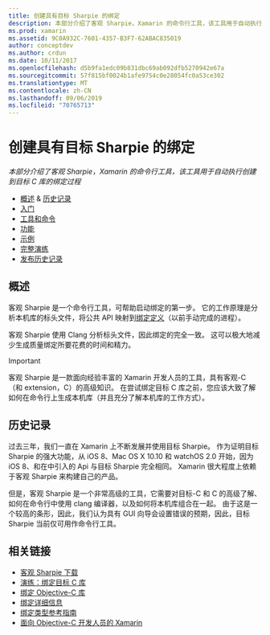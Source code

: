 ```yaml
---
title: 创建具有目标 Sharpie 的绑定
description: 本部分介绍了客观 Sharpie，Xamarin 的命令行工具，该工具用于自动执行创建到目标 C 库的绑定过程
ms.prod: xamarin
ms.assetid: 9C0A932C-7601-4357-B3F7-62ABAC835019
author: conceptdev
ms.author: crdun
ms.date: 10/11/2017
ms.openlocfilehash: d5b9fa1edc09b831dbc69ab092dfb5270942e67a
ms.sourcegitcommit: 57f815bf0024b1afe9754c0e28054fc0a53ce302
ms.translationtype: MT
ms.contentlocale: zh-CN
ms.lasthandoff: 09/06/2019
ms.locfileid: "70765713"
---
```

# <a name="creating-bindings-with-objective-sharpie"></a>创建具有目标 Sharpie 的绑定

_本部分介绍了客观 Sharpie，Xamarin 的命令行工具，该工具用于自动执行创建到目标 C 库的绑定过程_

- [概述](#overview) & [历史记录](#history)
- [入门](get-started.md)
- [工具和命令](tools.md)
- [功能](platform/index.md)
- [示例](examples/index.md)
- [完整演练](~/ios/platform/binding-objective-c/walkthrough.md)
- [发布历史记录](releases.md)

## <a name="overview"></a>概述

客观 Sharpie 是一个命令行工具，可帮助启动绑定的第一步。
它的工作原理是分析本机库的标头文件，将公共 API 映射到[绑定定义](~/cross-platform/macios/binding/objective-c-libraries.md#The_API_definition_file)（以前手动完成的进程）。

客观 Sharpie 使用 Clang 分析标头文件，因此绑定的完全一致。 这可以极大地减少生成质量绑定所要花费的时间和精力。

> [!IMPORTANT]
> 客观 Sharpie 是一款面向经验丰富的 Xamarin 开发人员的工具，具有客观-C （和 extension，C）的高级知识。 在尝试绑定目标 C 库之前，您应该大致了解如何在命令行上生成本机库（并且充分了解本机库的工作方式）。

## <a name="history"></a>历史记录

过去三年，我们一直在 Xamarin 上不断发展并使用目标 Sharpie。 作为证明目标 Sharpie 的强大功能，从 iOS 8、Mac OS X 10.10 和 watchOS 2.0 开始，因为 iOS 8、和在中引入的 Api 与目标 Sharpie 完全相同。 Xamarin 很大程度上依赖于客观 Sharpie 来构建自己的产品。

但是，客观 Sharpie 是一个非常高级的工具，它需要对目标-C 和 C 的高级了解、如何在命令行中使用 clang 编译器，以及如何将本机库组合在一起。 由于这是一个较高的条形，因此，我们认为具有 GUI 向导会设置错误的预期，因此，目标 Sharpie 当前仅可用作命令行工具。

## <a name="related-links"></a>相关链接

- [客观 Sharpie 下载](https://aka.ms/objective-sharpie)
- [演练：绑定目标 C 库](~/ios/platform/binding-objective-c/walkthrough.md)
- [绑定 Objective-C 库](~/cross-platform/macios/binding/objective-c-libraries.md)
- [绑定详细信息](~/cross-platform/macios/binding/overview.md)
- [绑定类型参考指南](~/cross-platform/macios/binding/binding-types-reference.md)
- [面向 Objective-C 开发人员的 Xamarin](~/ios/get-started/objective-c-developers/index.md)
